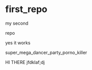# first_repo
my second

repo

yes it works

super_mega_dancer_party_porno_killer

HI THERE
jfdklaf;dj
